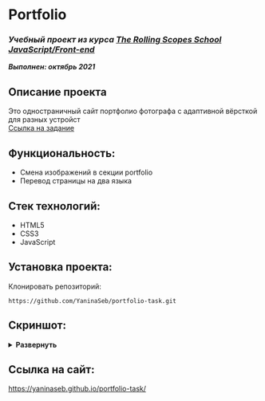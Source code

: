 # Portfolio

### ***Учебный проект из курса [The Rolling Scopes School  JavaScript/Front-end](https://rs.school/js/)***  
***Выполнен:  октябрь 2021***  

## Описание проекта
Это одностраничный сайт портфолио фотографа с адаптивной вёрсткой для разных устройст  
[Ссылка на задание](https://github.com/rolling-scopes-school/tasks/blob/master/tasks/portfolio/portfolio.md)

## Функциональность:
- Смена изображений в секции portfolio
- Перевод страницы на два языка

## Стек технологий:
- HTML5
- CSS3
- JavaScript 

## Установка проекта:

Клонировать репозиторий:

    https://github.com/YaninaSeb/portfolio-task.git


## Скриншот:
<details><summary><b>Развернуть</b></summary>

[![portfolio-task](https://user-images.githubusercontent.com/85887443/214578225-b3b7542d-c356-43ec-a472-033010c3dbdd.png)]()

</details>


## Ссылка на сайт:
https://yaninaseb.github.io/portfolio-task/
